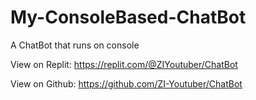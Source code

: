 # My-ConsoleBased-ChatBot
A ChatBot that runs on console

View on Replit: https://replit.com/@ZIYoutuber/ChatBot

View on Github: https://github.com/ZI-Youtuber/ChatBot
